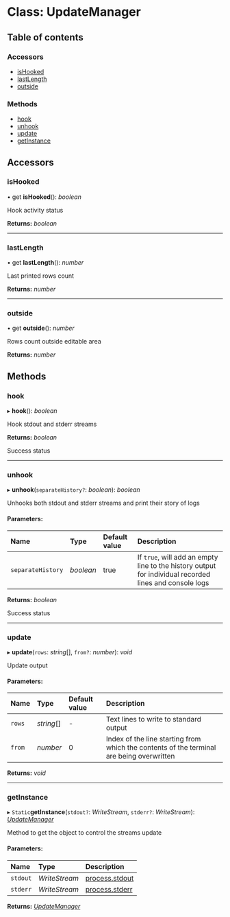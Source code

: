 # Class: UpdateManager

## Table of contents

### Accessors

- [isHooked](updatemanager.md#ishooked)
- [lastLength](updatemanager.md#lastlength)
- [outside](updatemanager.md#outside)

### Methods

- [hook](updatemanager.md#hook)
- [unhook](updatemanager.md#unhook)
- [update](updatemanager.md#update)
- [getInstance](updatemanager.md#getinstance)

## Accessors

### isHooked

• get **isHooked**(): *boolean*

Hook activity status

**Returns:** *boolean*

___

### lastLength

• get **lastLength**(): *number*

Last printed rows count

**Returns:** *number*

___

### outside

• get **outside**(): *number*

Rows count outside editable area

**Returns:** *number*

## Methods

### hook

▸ **hook**(): *boolean*

Hook stdout and stderr streams

**Returns:** *boolean*

Success status

___

### unhook

▸ **unhook**(`separateHistory?`: *boolean*): *boolean*

Unhooks both stdout and stderr streams and print their story of logs

#### Parameters:

Name | Type | Default value | Description |
:------ | :------ | :------ | :------ |
`separateHistory` | *boolean* | true | If `true`, will add an empty line to the history output for individual recorded lines and console logs   |

**Returns:** *boolean*

Success status

___

### update

▸ **update**(`rows`: *string*[], `from?`: *number*): *void*

Update output

#### Parameters:

Name | Type | Default value | Description |
:------ | :------ | :------ | :------ |
`rows` | *string*[] | - | Text lines to write to standard output   |
`from` | *number* | 0 | Index of the line starting from which the contents of the terminal are being overwritten    |

**Returns:** *void*

___

### getInstance

▸ `Static`**getInstance**(`stdout?`: *WriteStream*, `stderr?`: *WriteStream*): [*UpdateManager*](updatemanager.md)

Method to get the object to control the streams update

#### Parameters:

Name | Type | Description |
:------ | :------ | :------ |
`stdout` | *WriteStream* | [process.stdout](https://nodejs.org/api/process.html#process_process_stdout)   |
`stderr` | *WriteStream* | [process.stderr](https://nodejs.org/api/process.html#process_a_note_on_process_i_o)    |

**Returns:** [*UpdateManager*](updatemanager.md)

